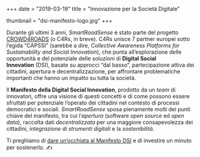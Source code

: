 +++
date = "2019-03-19"
title = "Innovazione per la Società Digitale"

thumbnail = "dsi-manifesto-logo.jpg"
+++

Durante gli ultimi 3&nbsp;anni, *SmartRoadSense* è stato parte del progetto [CROWD4ROADS](http://c4rs.eu) (o C4Rs, in breve).
C4Rs unisce 7&nbsp;partner europei sotto l’egida “CAPSSI” (sarebbe a dire, *Collective Awareness Platforms for Sustainability and Social Innovation*), che punta all’esplorazione delle opportunità e del potenziale delle soluzioni di **Digital Social Innovation**&nbsp;(DSI), basate su approcci “dal basso”, partecipazione attiva dei cittadini, apertura e decentralizzazione, per affrontare problematiche importanti che hanno un impatto su tutta la società.

Il **Manifesto della Digital Social Innovation**, prodotto da un *team* di innovatori, offre una visione di questi concetti e di come possono essere sfruttati per potenziale l’operato dei cittadini nel contesto di processi democratici e sociali.
*SmartRoadSense* sposa pienamente molti dei punti chiave del manifesto, tra cui l’*apertura* (software *open source* ed *open data*), raccolta dati *decentralizzata* per una maggiore consapevolezza dei cittadini, *integrazione di strumenti digitali* e la *sostenibilità*.

Ti preghiamo di [dare un’occhiata al Manifesto&nbsp;DSI](https://www.dsimanifesto.eu/manifesto/) e di investire un minuto per sostenerlo.&nbsp;✍
